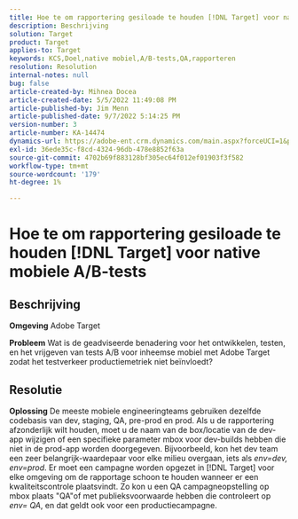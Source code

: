 ```yaml
---
title: Hoe te om rapportering gesiloade te houden [!DNL Target] voor native mobiele A/B-tests
description: Beschrijving
solution: Target
product: Target
applies-to: Target
keywords: KCS,Doel,native mobiel,A/B-tests,QA,rapporteren
resolution: Resolution
internal-notes: null
bug: false
article-created-by: Mihnea Docea
article-created-date: 5/5/2022 11:49:08 PM
article-published-by: Jim Menn
article-published-date: 9/7/2022 5:14:25 PM
version-number: 3
article-number: KA-14474
dynamics-url: https://adobe-ent.crm.dynamics.com/main.aspx?forceUCI=1&pagetype=entityrecord&etn=knowledgearticle&id=5a7119f3-cdcc-ec11-a7b5-6045bd00dbbc
exl-id: 36ede35c-f8cd-4324-96db-478e8852f63a
source-git-commit: 4702b69f883128bf305ec64f012ef01903f3f582
workflow-type: tm+mt
source-wordcount: '179'
ht-degree: 1%

---
```


# Hoe te om rapportering gesiloade te houden [!DNL Target] voor native mobiele A/B-tests

## Beschrijving


<b>Omgeving</b>
Adobe Target

<b>Probleem</b>
Wat is de geadviseerde benadering voor het ontwikkelen, testen, en het vrijgeven van tests A/B voor inheemse mobiel met Adobe Target zodat het testverkeer productiemetriek niet beïnvloedt?


## Resolutie


<b>Oplossing</b>
De meeste mobiele engineeringteams gebruiken dezelfde codebasis van dev, staging, QA, pre-prod en prod.
Als u de rapportering afzonderlijk wilt houden, moet u de naam van de box/locatie van de dev-app wijzigen of een specifieke parameter mbox voor dev-builds hebben die niet in de prod-app worden doorgegeven.
Bijvoorbeeld, kon het dev team een zeer belangrijk-waardepaar voor elke milieu overgaan, iets als *env=dev, env=prod*.
Er moet een campagne worden opgezet in [!DNL Target] voor elke omgeving om de rapportage schoon te houden wanneer er een kwaliteitscontrole plaatsvindt.
Zo kon u een QA campagneopstelling op mbox plaats &quot;QA&quot;of met publieksvoorwaarde hebben die controleert op *env= QA*, en dat geldt ook voor een productiecampagne.
